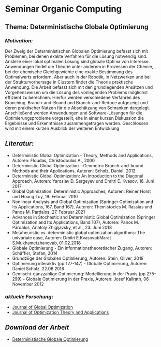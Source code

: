# Seminar Organic Computing

## **Thema: Deterministische Globale Optimierung**
### *Motivation:*
Der Zweig der Deterministischen Globalen Optimierung befasst
sich mit Problemen, bei denen exakte Verfahren für die Lösung notwendig sind. Anstelle einer lokal optimalen Lösung sind globale
Optima von Interesse. Anwendungen findet die Theorie unter anderem in Prozessen der Chemie, bei der chemische Gleichgewichte
eine exakte Bestimmung des Optimalwerts erfordern. Aber auch in
der Robotik, in Netzwerken und bei der Strukturvorhersage in Clustern findet die Theorie praktische Anwendung. Die Arbeit befasst
sich mit den grundlegenden Ansätzen und Vorgehensweisen um
die Lösung des vorliegenden Problems möglichst effizient zu berechnen. Hierfür werden verschiedene Verfahren des Branching,
Branch-and-Bound und Branch-and-Reduce aufgezeigt und deren
praktischer Nutzen für die Abschätzung von Schranken dargelegt.
Anschließend werden Anwendungen und Software-Lösungen für
die Optimierungsprobleme vorgestellt, ehe in einer kurzen Diskussion die Ergebnisse und Erkenntnisse zusammengetragen werden.
Geschlossen wird mit einem kurzen Ausblick der weiteren Entwicklung

## *Literatur*:
- Deterministic Global Optimization - Theory, Methods and Applications, Autoren: Floudas, Christodoulos A., 2000
- Deterministic Global Optimization - Geometric Branch-and-bound Methods and their Applications, Autoren: Scholz, Daniel, 2012
- Deterministic Global Optimization: An Introduction to the Diagonal Approach, Autoren: Yaroslav D. Sergeyev und Dmitri E. Kvasov, 16. Juni 2017
- Global Optimization: Deterministic Approaches, Autoren: Reiner Horst und Hoang Tuy, 19. Februar 2010
- Nonlinear Analysis and Global Optimization (Springer Optimization and Its Applications, 167, Band 167), Autoren: Themistocles M. Rassias und Panos M. Pardalos, 27. Februar 2021
- Advances in Stochastic and Deterministic Global Optimization (Springer Optimization and Its Applications, Band 107), Autoren: Panos M. Pardalos, Anatoly Zhigljavsky, et al., 23. Juni 2018 
- Metaheuristic vs. deterministic global optimization algorithms: The univariate case, Autoren: Dmitri E.KvasovabMarat S.Mukhametzhanovab, 01.02.2018
- Globale Optimierung - Ein informationstheoretischer Zugang, Autoren: Schäffler, Stefan, 2014
- Grundzüge der Globalen Optimierung, Autoren: Stein, Oliver, 2018
- Optimierung interaktiv (pp 127-147) - Globale Optimierung, Autoren: Daniel Scholz, 22.08.2018
- Gemischt-ganzzahlige Optimierung: Modellierung in der Praxis (pp 275-299) - Globale Optimierung in der Praxis, Autoren: Josef Kallrath, 06 November 2012

### *aktuelle Forschung*:
- [Journal of Global Optimization](https://www.springer.com/journal/10898)
- [Journal of Optimization Theory and Applications](https://www.springer.com/journal/10957/)

## *Download der Arbeit*
- [Deterministische Globale Optimierung](https://github.com/timdafler/Organic_Computing_Seminar/blob/main/Deterministische_Globale_Optimierung.pdf)
